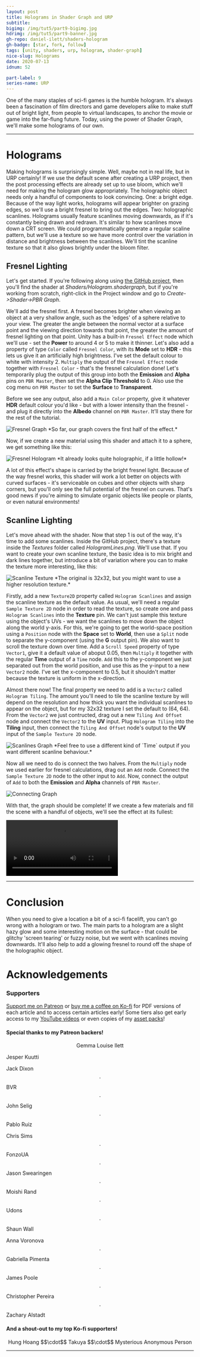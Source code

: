 ```yaml
---
layout: post
title: Holograms in Shader Graph and URP
subtitle: 
bigimg: /img/tut5/part9-bigimg.jpg
hdrimg: /img/tut5/part9-banner.jpg
gh-repo: daniel-ilett/shaders-hologram
gh-badge: [star, fork, follow]
tags: [unity, shaders, urp, hologram, shader-graph]
nice-slug: Holograms
date: 2020-07-13
idnum: 52

part-label: 9
series-name: URP
---
```


One of the many staples of sci-fi games is the humble hologram. It's always been a fascination of film directors and game developers alike to make stuff out of bright light, from people to virtual landscapes, to anchor the movie or game into the far-flung future. Today, using the power of Shader Graph, we'll make some holograms of our own.

<hr/>

# Holograms

Making holograms is surprisingly simple. Well, maybe not in real life, but in URP certainly! If we use the default scene after creating a URP project, then the post processing effects are already set up to use bloom, which we'll need for making the hologram glow appropriately. The holographic object needs only a handful of components to look convincing. One: a bright edge. Because of the way light works, holograms will appear brighter on grazing edges, so we'll use a bright fresnel to bring out the edges. Two: holographic scanlines. Holograms usually feature scanlines moving downwards, as if it's constantly being drawn and redrawn. It's similar to how scanlines move down a CRT screen. We could programmatically generate a regular scaline pattern, but we'll use a texture so we have more control over the variation in distance and brightness between the scanlines. We'll tint the scanline texture so that it also glows brightly under the bloom filter.

## Fresnel Lighting

Let's get started. If you're following along using [the GitHub project](https://github.com/daniel-ilett/shaders-hologram), then you'll find the shader at *Shaders/Hologram.shadergraph*, but if you're working from scratch, right-click in the Project window and go to *Create->Shader->PBR Graph*.

We'll add the fresnel first. A fresnel becomes brighter when viewing an object at a very shallow angle, such as the 'edges' of a sphere relative to your view. The greater the angle between the normal vector at a surface point and the viewing direction towards that point, the greater the amount of fresnel lighting on that point. Unity has a built-in `Fresnel Effect` node which we'll use - set the **Power** to around 4 or 5 to make it thinner. Let's also add a property of type `Color` called `Fresnel Color`, with its **Mode** set to **HDR** - this lets us give it an artificially high brightness. I've set the default colour to white with intensity 2. `Multiply` the output of the `Fresnel Effect` node together with `Fresnel Color` - that's the fresnel calculation done! Let's temporarily plug the output of this group into both the **Emission** and **Alpha** pins on `PBR Master`, then set the **Alpha Clip Threshold** to 0. Also use the cog menu on `PBR Master` to set the **Surface** to **Transparent**.

Before we see any output, also add a `Main Color` property, give it whatever **HDR** default colour you'd like - but with a lower intensity than the fresnel - and plug it directly into the **Albedo** channel on `PBR Master`. It'll stay there for the rest of the tutorial. 

<img data-src="/img/tut5/part9-fresnel-graph.jpg" class="center-image lazyload" alt="Fresnel Graph">
*So far, our graph covers the first half of the effect.*

Now, if we create a new material using this shader and attach it to a sphere, we get something like this:

<img data-src="/img/tut5/part9-fresnel-only.jpg" class="center-image lazyload" alt="Fresnel Hologram">
*It already looks quite holographic, if a little hollow!*

A lot of this effect's shape is carried by the bright fresnel light. Because of the way fresnel works, this shader will work a lot better on objects with curved surfaces - it's serviceable on cubes and other objects with sharp corners, but you'll only see the full potential of the fresnel on curves. That's good news if you're aiming to simulate organic objects like people or plants, or even natural environments!

## Scanline Lighting

Let's move ahead with the shader. Now that step 1 is out of the way, it's time to add some scanlines. Inside the GitHub project, there's a texture inside the *Textures* folder called *HologramLines.png*. We'll use that. If you want to create your own scanline texture, the basic idea is to mix bright and dark lines together, but introduce a bit of variation where you can to make the texture more interesting, like this:

<img data-src="/img/tut5/part9-hologram-lines.jpg" class="center-image lazyload" alt="Scanline Texture">
*The original is 32x32, but you might want to use a higher resolution texture.*

Firstly, add a new `Texture2D` property called `Hologram Scanlines` and assign the scanline texture as the default value. As usual, we'll need a regular `Sample Texture 2D` node in order to read the texture, so create one and pass `Hologram Scanlines` into the **Texture** pin. We can't just sample this texture using the object's UVs - we want the scanlines to move down the object along the world y-axis. For this, we're going to get the world-space position using a `Position` node with the **Space** set to **World**, then use a `Split` node to separate the y-component (using the **G** output pin). We also want to scroll the texture down over time. Add a `Scroll Speed` property of type `Vector1`, give it a default value of aboput 0.05, then `Multiply` it together with the regular **Time** output of a `Time` node. `Add` this to the y-component we just separated out from the world position, and use this as the y-input to a new `Vector2` node. I've set the x-component to 0.5, but it shouldn't matter because the texture is uniform in the x-direction.

Almost there now! The final property we need to add is a `Vector2` called `Hologram Tiling`. The amount you'll need to tile the scanline texture by will depend on the resolution and how thick you want the individual scanlines to appear on the object, but for my 32x32 texture I set the default to (64, 64). From the `Vector2` we just contructed, drag out a new `Tiling And Offset` node and connect the `Vector2` to the **UV** input. Plug `Hologram Tiling` into the **Tiling** input, then connect the `Tiling And Offset` node's output to the **UV** input of the `Sample Texture 2D` node.

<img data-src="/img/tut5/part9-scanlines-graph.jpg" class="center-image lazyload" alt="Scanlines Graph">
*Feel free to use a different kind of `Time` output if you want different scanline behaviour.*

Now all we need to do is connect the two halves. From the `Multiply` node we used earlier for fresnel calculations, drag out an `Add` node. Connect the `Sample Texture 2D` node to the other input to `Add`. Now, connect the output of `Add` to both the **Emission** and **Alpha** channels of `PBR Master`.

<img data-src="/img/tut5/part9-connecting-graph.jpg" class="center-image lazyload" alt="Connecting Graph">

With that, the graph should be complete! If we create a few materials and fill the scene with a handful of objects, we'll see the effect at its fullest:

<div class="embed-responsive embed-responsive-16by9">
<video loop autoplay controls class="lazyload embed-responsive-item">
    <source src="/img/tut5/part9-hologram-complete.mp4" type="video/mp4">
    Your browser does not support the video tag.
</video>
</div>

<hr/>

# Conclusion

When you need to give a location a bit of a sci-fi facelift, you can't go wrong with a hologram or two. The main parts to a hologram are a slight hazy glow and some interesting motion on the surface - that could be glitchy 'screen tearing' or fuzzy noise, but we went with scanlines moving downwards. It'll also help to add a glowing fresnel to round off the shape of the holographic object.

# Acknowledgements

### Supporters

[Support me on Patreon](https://www.patreon.com/danielilett) or [buy me a coffee on Ko-fi](https://ko-fi.com/danielilett) for PDF versions of each article and to access certain articles early! Some tiers also get early access to my [YouTube videos](https://www.youtube.com/channel/UClgoE54W_4rX7jzZGiCmrXw) or even copies of my [asset packs](https://itch.io/c/798909/my-asset-packs)!

#### Special thanks to my Patreon backers!

<p style="text-align: center;">
Gemma Louise Ilett<br/>

Jesper Kuutti<br/>

Jack Dixon $$\cdot$$ BVR $$\cdot$$ John Selig $$\cdot$$ Pablo Ruiz<br/>

Chris Sims $$\cdot$$ FonzoUA $$\cdot$$ Jason Swearingen $$\cdot$$ Moishi Rand $$\cdot$$ Udons $$\cdot$$ Shaun Wall<br/>

Anna Voronova $$\cdot$$ Gabriella Pimenta $$\cdot$$ James Poole $$\cdot$$ Christopher Pereira $$\cdot$$ Zachary Alstadt
</p>

#### And a shout-out to my top Ko-fi supporters!

<p style="text-align: center;">
Hung Hoang $$\cdot$$ Takuya $$\cdot$$ Mysterious Anonymous Person
</p>

<hr/>
